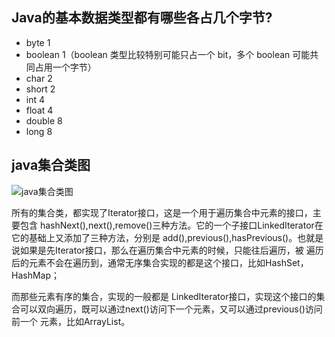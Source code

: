 ## Java的基本数据类型都有哪些各占几个字节?
* byte 1
* boolean 1（boolean 类型比较特别可能只占一个 bit，多个 boolean 可能共同占用一个字节）
* char 2
* short 2
* int 4
* float 4
* double 8
* long 8

## java集合类图
![java集合类图](../../images/collection.png)

所有的集合类，都实现了Iterator接口，这是一个用于遍历集合中元素的接口，主要包含 hashNext(),next(),remove()三种方法。它的一个子接口LinkedIterator在它的基础上又添加了三种方法，分别是 add(),previous(),hasPrevious()。也就是说如果是先Iterator接口，那么在遍历集合中元素的时候，只能往后遍历，被 遍历后的元素不会在遍历到，通常无序集合实现的都是这个接口，比如HashSet，HashMap；

而那些元素有序的集合，实现的一般都是 LinkedIterator接口，实现这个接口的集合可以双向遍历，既可以通过next()访问下一个元素，又可以通过previous()访问前一个 元素，比如ArrayList。
